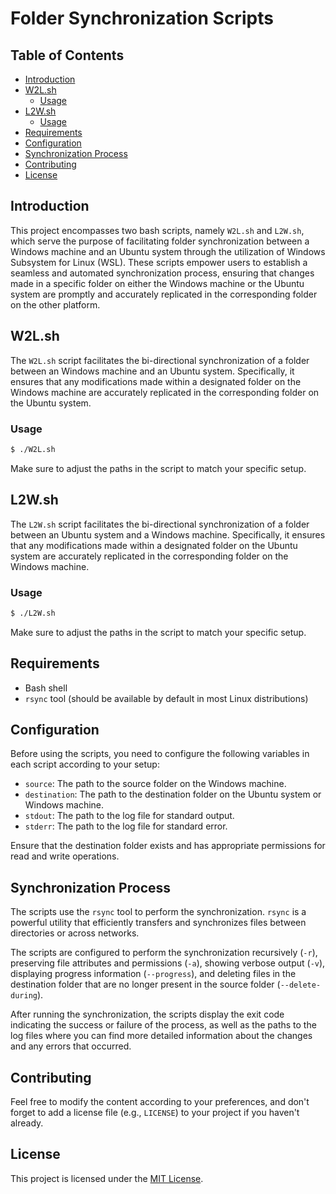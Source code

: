 # Folder Synchronization Scripts

## Table of Contents

- [Introduction](#introduction)
- [W2L.sh](#w2lsh)
  - [Usage](#usage)
- [L2W.sh](#l2wsh)
  - [Usage](#usage-1)
- [Requirements](#requirements)
- [Configuration](#configuration)
- [Synchronization Process](#synchronization-process)
- [Contributing](#contributing)
- [License](#license)

## Introduction

This project encompasses two bash scripts, namely `W2L.sh` and `L2W.sh`, which serve the purpose of facilitating folder synchronization between a Windows machine and an Ubuntu system through the utilization of Windows Subsystem for Linux (WSL). These scripts empower users to establish a seamless and automated synchronization process, ensuring that changes made in a specific folder on either the Windows machine or the Ubuntu system are promptly and accurately replicated in the corresponding folder on the other platform.

## W2L.sh

The `W2L.sh` script facilitates the bi-directional synchronization of a folder between an Windows machine and an Ubuntu system. Specifically, it ensures that any modifications made within a designated folder on the Windows machine are accurately replicated in the corresponding folder on the Ubuntu system.

### Usage

```bash
$ ./W2L.sh
```

Make sure to adjust the paths in the script to match your specific setup.

## L2W.sh

The `L2W.sh` script facilitates the bi-directional synchronization of a folder between an Ubuntu system and a Windows machine. Specifically, it ensures that any modifications made within a designated folder on the Ubuntu system are accurately replicated in the corresponding folder on the Windows machine.

### Usage

```bash
$ ./L2W.sh
```

Make sure to adjust the paths in the script to match your specific setup.

## Requirements

- Bash shell
- `rsync` tool (should be available by default in most Linux distributions)

## Configuration

Before using the scripts, you need to configure the following variables in each script according to your setup:

- `source`: The path to the source folder on the Windows machine.
- `destination`: The path to the destination folder on the Ubuntu system or Windows machine.
- `stdout`: The path to the log file for standard output.
- `stderr`: The path to the log file for standard error.

Ensure that the destination folder exists and has appropriate permissions for read and write operations.

## Synchronization Process

The scripts use the `rsync` tool to perform the synchronization. `rsync` is a powerful utility that efficiently transfers and synchronizes files between directories or across networks.

The scripts are configured to perform the synchronization recursively (`-r`), preserving file attributes and permissions (`-a`), showing verbose output (`-v`), displaying progress information (`--progress`), and deleting files in the destination folder that are no longer present in the source folder (`--delete-during`).

After running the synchronization, the scripts display the exit code indicating the success or failure of the process, as well as the paths to the log files where you can find more detailed information about the changes and any errors that occurred.

## Contributing

Feel free to modify the content according to your preferences, and don't forget to add a license file (e.g., `LICENSE`) to your project if you haven't already.

## License

This project is licensed under the [MIT License](LICENSE).
